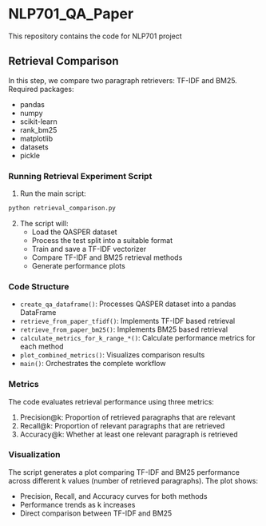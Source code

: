 # NLP701_QA_Paper
This repository contains the code for NLP701 project

## Retrieval Comparison
In this step, we compare two paragraph retrievers: TF-IDF and BM25. 
Required packages:
- pandas
- numpy
- scikit-learn
- rank_bm25
- matplotlib
- datasets
- pickle

### Running Retrieval Experiment Script
1. Run the main script:
```bash
python retrieval_comparison.py
```

2. The script will:
   - Load the QASPER dataset
   - Process the test split into a suitable format
   - Train and save a TF-IDF vectorizer
   - Compare TF-IDF and BM25 retrieval methods
   - Generate performance plots

### Code Structure

- `create_qa_dataframe()`: Processes QASPER dataset into a pandas DataFrame
- `retrieve_from_paper_tfidf()`: Implements TF-IDF based retrieval
- `retrieve_from_paper_bm25()`: Implements BM25 based retrieval
- `calculate_metrics_for_k_range_*()`: Calculate performance metrics for each method
- `plot_combined_metrics()`: Visualizes comparison results
- `main()`: Orchestrates the complete workflow

### Metrics

The code evaluates retrieval performance using three metrics:
1. Precision@k: Proportion of retrieved paragraphs that are relevant
2. Recall@k: Proportion of relevant paragraphs that are retrieved
3. Accuracy@k: Whether at least one relevant paragraph is retrieved

### Visualization

The script generates a plot comparing TF-IDF and BM25 performance across different k values (number of retrieved paragraphs). The plot shows:
- Precision, Recall, and Accuracy curves for both methods
- Performance trends as k increases
- Direct comparison between TF-IDF and BM25
